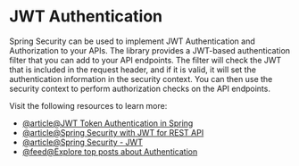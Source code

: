 # JWT Authentication

Spring Security can be used to implement JWT Authentication and Authorization to your APIs. The library provides a JWT-based authentication filter that you can add to your API endpoints. The filter will check the JWT that is included in the request header, and if it is valid, it will set the authentication information in the security context. You can then use the security context to perform authorization checks on the API endpoints.

Visit the following resources to learn more:

- [@article@JWT Token Authentication in Spring](https://springframework.guru/jwt-authentication-in-spring-microservices-jwt-token/)
- [@article@Spring Security with JWT for REST API](https://www.toptal.com/spring/spring-security-tutorial)
- [@article@Spring Security - JWT](https://www.tutorialspoint.com/spring_security/spring_security_with_jwt.htm)
- [@feed@Explore top posts about Authentication](https://app.daily.dev/tags/authentication?ref=roadmapsh)